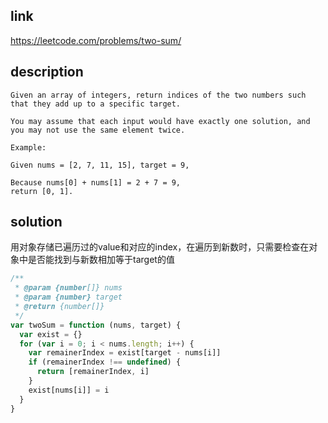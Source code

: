 ## link

https://leetcode.com/problems/two-sum/

## description

```
Given an array of integers, return indices of the two numbers such that they add up to a specific target.

You may assume that each input would have exactly one solution, and you may not use the same element twice.

Example:

Given nums = [2, 7, 11, 15], target = 9,

Because nums[0] + nums[1] = 2 + 7 = 9,
return [0, 1].
```

## solution

用对象存储已遍历过的value和对应的index，在遍历到新数时，只需要检查在对象中是否能找到与新数相加等于target的值

```javascript
/**
 * @param {number[]} nums
 * @param {number} target
 * @return {number[]}
 */
var twoSum = function (nums, target) {
  var exist = {}
  for (var i = 0; i < nums.length; i++) {
    var remainerIndex = exist[target - nums[i]]
    if (remainerIndex !== undefined) {
      return [remainerIndex, i]
    }
    exist[nums[i]] = i
  }
}
```